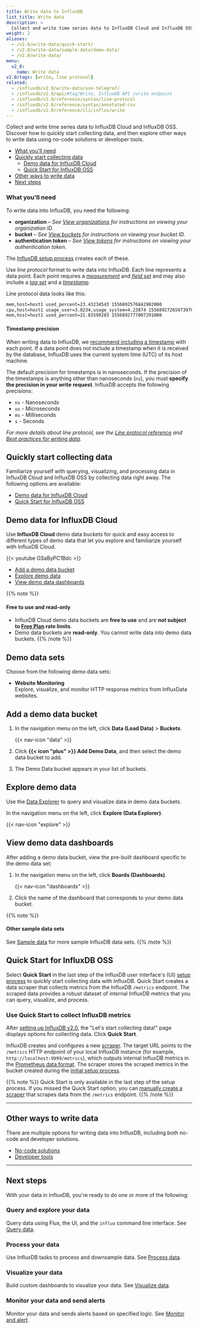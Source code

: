 ```yaml
---
title: Write data to InfluxDB
list_title: Write data
description: >
  Collect and write time series data to InfluxDB Cloud and InfluxDB OSS.
weight: 2
aliases:
  - /v2.0/write-data/quick-start/
  - /v2.0/write-data/sample-data/demo-data/
  - /v2.0/write-data/
menu:
  v2_0:
    name: Write data
v2.0/tags: [write, line protocol]
related:
  - /influxdb/v2.0/write-data/use-telegraf/
  - /influxdb/v2.0/api/#tag/Write, InfluxDB API /write endpoint
  - /influxdb/v2.0/reference/syntax/line-protocol
  - /influxdb/v2.0/reference/syntax/annotated-csv
  - /influxdb/v2.0/reference/cli/influx/write
---
```


Collect and write time series data to InfluxDB Cloud and InfluxDB OSS. Discover how to quickly start collecting data, and then explore other ways to write data using no-code solutions or developer tools.


- [What you'll need](#what-you-ll-need)
- [Quickly start collecting data](#quickly-start-collecting-data)
  - [Demo data for InfluxDB Cloud](#demo-data-for-influxdb-cloud)
  - [Quick Start for InfluxDB OSS](#quick-start-for-influxdb-oss)
- [Other ways to write data](#other-ways-to-write-data)
- [Next steps](#next-steps)

### What you'll need

To write data into InfluxDB, you need the following:

- **organization** – _See [View organizations](/v2.0/organizations/view-orgs/#view-your-organization-id)
  for instructions on viewing your organization ID._
- **bucket** – _See [View buckets](/v2.0/organizations/buckets/view-buckets/) for
  instructions on viewing your bucket ID._
- **authentication token** – _See [View tokens](/v2.0/security/tokens/view-tokens/)
  for instructions on viewing your authentication token._

The [InfluxDB setup process](/v2.0/get-started/#set-up-influxdb) creates each of these.

Use _line protocol_ format to write data into InfluxDB.
Each line represents a data point.
Each point requires a [*measurement*](/v2.0/reference/syntax/line-protocol/#measurement)
and [*field set*](/v2.0/reference/syntax/line-protocol/#field-set) and may also include
a [*tag set*](/v2.0/reference/syntax/line-protocol/#tag-set) and a [*timestamp*](/v2.0/reference/syntax/line-protocol/#timestamp).

Line protocol data looks like this:

```sh
mem,host=host1 used_percent=23.43234543 1556892576842902000
cpu,host=host1 usage_user=3.8234,usage_system=4.23874 1556892726597397000
mem,host=host1 used_percent=21.83599203 1556892777007291000
```

#### Timestamp precision

When writing data to InfluxDB, we [recommend including a timestamp](/v2.0/reference/syntax/line-protocol/#timestamp) with each point.
If a data point does not include a timestamp when it is received by the database,
InfluxDB uses the current system time (UTC) of its host machine.

The default precision for timestamps is in nanoseconds.
If the precision of the timestamps is anything other than nanoseconds (`ns`),
you must **specify the precision in your write request**.
InfluxDB accepts the following precisions:

- `ns` - Nanoseconds
- `us` - Microseconds
- `ms` - Milliseconds
- `s` - Seconds

_For more details about line protocol, see the [Line protocol reference](/v2.0/reference/syntax/line-protocol)
and [Best practices for writing data](/v2.0/write-data/best-practices/)._

## Quickly start collecting data

Familiarize yourself with querying, visualizing, and processing data in InfluxDB Cloud and InfluxDB OSS by collecting data right away. The following options are available:

- [Demo data for InfluxDB Cloud](#demo-data-for-influxdb-cloud)
- [Quick Start for InfluxDB OSS](#quick-start-for-influxdb-oss)


## Demo data for InfluxDB Cloud
Use **InfluxDB Cloud** demo data buckets for quick and easy access to different
types of demo data that let you explore and familiarize yourself with InfluxDB Cloud.

{{< youtube GSaByPC1Bdc >}}

- [Add a demo data bucket](#add-a-demo-data-bucket)
- [Explore demo data](#explore-demo-data)
- [View demo data dashboards](#view-demo-data-dashboards)

{{% note %}}
#### Free to use and read-only
- InfluxDB Cloud demo data buckets are **free to use** and are **_not_ subject to
  [Free Plan](/v2.0/account-management/pricing-plans/#free-plan) rate limits**.
- Demo data buckets are **read-only**. You cannot write data into demo data buckets.
{{% /note %}}

## Demo data sets
Choose from the following demo data sets:

- **Website Monitoring**  
  Explore, visualize, and monitor HTTP response metrics from InfluxData websites.


## Add a demo data bucket
1.  In the navigation menu on the left, click **Data (Load Data)** > **Buckets**.

    {{< nav-icon "data" >}}

2.  Click **{{< icon "plus" >}} Add Demo Data**, and then select the demo data bucket to add.
3.  The Demo Data bucket appears in your list of buckets.

## Explore demo data
Use the [Data Explorer](https://v2.docs.influxdata.com/v2.0/visualize-data/explore-metrics/)
to query and visualize data in demo data buckets.

In the navigation menu on the left, click **Explore (Data Explorer)**.

{{< nav-icon "explore" >}}

## View demo data dashboards
After adding a demo data bucket, view the pre-built dashboard specific to the demo data set:

1. In the navigation menu on the left, click **Boards (Dashboards)**.

    {{< nav-icon "dashboards" >}}

2. Click the name of the dashboard that corresponds to your demo data bucket.

{{% note %}}
#### Other sample data sets
See [Sample data](/v2.0/reference/sample-data) for more sample InfluxDB data sets.
{{% /note %}}

## Quick Start for InfluxDB OSS

Select **Quick Start** in the last step of the InfluxDB user interface's (UI)
[setup process](/v2.0/get-started/#set-up-influxdb) to quickly start collecting data with InfluxDB.
Quick Start creates a data scraper that collects metrics from the InfluxDB `/metrics` endpoint.
The scraped data provides a robust dataset of internal InfluxDB metrics that you can query, visualize, and process.

### Use Quick Start to collect InfluxDB metrics
After [setting up InfluxDB v2.0](/v2.0/get-started/#set-up-influxdb),
the "Let's start collecting data!" page displays options for collecting data.
Click **Quick Start**.

InfluxDB creates and configures a new [scraper](/v2.0/write-data/no-code/scrape-data/).
The target URL points to the `/metrics` HTTP endpoint of your local InfluxDB instance
(for example, `http://localhost:9999/metrics`), which outputs internal InfluxDB
metrics in the [Prometheus data format](https://prometheus.io/docs/instrumenting/exposition_formats/).
The scraper stores the scraped metrics in the bucket created during the
[initial setup process](/v2.0/get-started/#set-up-influxdb).

{{% note %}}
Quick Start is only available in the last step of the setup process.
If you missed the Quick Start option, you can [manually create a scraper](/v2.0/write-data/scrape-data)
that scrapes data from the `/metrics` endpoint.
{{% /note %}}


---

## Other ways to write data

There are multiple options for writing data into InfluxDB, including both no-code and developer solutions.

  - [No-code solutions](/v2.0/write-data/no-code)
  - [Developer tools](/v2.0/write-data/developer-tools)

---

## Next steps
With your data in InfluxDB, you're ready to do one or more of the following:

### Query and explore your data
Query data using Flux, the UI, and the `influx` command line interface.
See [Query data](/v2.0/query-data/).

### Process your data
Use InfluxDB tasks to process and downsample data. See [Process data](/v2.0/process-data/).

### Visualize your data
Build custom dashboards to visualize your data.
See [Visualize data](/v2.0/visualize-data/).

### Monitor your data and send alerts
Monitor your data and sends alerts based on specified logic.
See [Monitor and alert](/v2.0/monitor-alert/).
